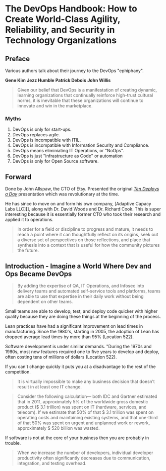 # The DevOps Handbook: How to Create World-Class Agility, Reliability, and Security in Technology Organizations

## Preface

Various authors talk about their journey to the DevOps "ephiphany".

**Gene Kim**
**Jezz Humble**
**Patrick Debois**
**John Willis**

> Given our belief that DevOps is a manifestation of creating dynamic, learning organizations that continually reinforce high-trust cultural norms, it is inevitable that these organizations will continue to innovate and win in the marketplace.


### Myths

1. DevOps is only for start-ups.
2. DevOps replaces agile.
3. DevOps is incompatible with ITIL.
4. DevOps is incompatible with Information Security and Compliance.
5. DevOps means eliminiating IT Operations, or "NoOps".
6. DevOps is just "Infrastructure as Code" or automation
7. DevOps is only for Open Source software.

## Forward

Done by John Allspaw, the CTO of Etsy. Presented the original _[Ten Deploys a Day][]_ presentation which was revolutionary at the time.

He has since to move on and form his own company, [Adaptive Capacy Labs LLC][], along with Dr. David Woods and Dr. Richard Cook. This is super interesting because it is essentially former CTO who took their research and applied it to operations.

> In order for a field or discipline to progress and mature, it needs to reach a point where it can thoughtfully reflect on its origins, seek out a diverse set of perspectives on those reflections, and place that synthesis into a context that is useful for how the community pictures the future.



[Ten Deploys a Day]: https://www.youtube.com/watch?v=LdOe18KhtT4
[Adaptive Capacity Labs LLC]: http://www.adaptivecapacitylabs.com/

## Introduction - Imagine a World Where Dev and Ops Became DevOps

> By adding the expertise of QA, IT Operations, and Infosec into delivery teams and automated self-service tools and platforms, teams are able to use that expertise in their daily work without being dependent on other teams.

Small teams are able to develop, test, and deploy code quicker with higher quality because they are doing these things at the beginning of the process.

Lean practices have had a significant improvement on lead times in manufacturing. Since the 1980's, starting in 2005, the adoption of Lean has dropped average lead times by more than 95% (Location 522).

Software development is under similar demands. "During the 1970s and 1980s, most new features required one to five years to develop and deploy, often costing tens of millions of dollars (Location 522).

If you can't change quickly it puts you at a disadvantage to the rest of the competition.

> It is virtually impossible to make any business decision that doesn’t result in at least one IT change.

> Consider the following calculation— both IDC and Gartner estimated that in 2011, approximately 5% of the worldwide gross domestic product ($ 3.1 trillion) was spent on IT (hardware, services, and telecom). If we estimate that 50% of that $ 3.1 trillion was spent on operating costs and maintaining existing systems, and that one-third of that 50% was spent on urgent and unplanned work or rework, approximately $ 520 billion was wasted.

If software is not at the core of your business then you are probably in trouble.

> When we increase the number of developers, individual developer productivity often significantly decreases due to communication, integration, and testing overhead.
